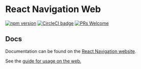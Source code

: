 # React Navigation Web

[![npm version](https://badge.fury.io/js/%40react-navigation%2Fweb.svg)](https://badge.fury.io/js/%40react-navigation%2Fweb) [![CircleCI badge](https://circleci.com/gh/react-navigation/react-navigation-web/tree/master.svg?style=shield)](https://circleci.com/gh/react-navigation/react-navigation-web/tree/master) [![PRs Welcome](https://img.shields.io/badge/PRs-welcome-brightgreen.svg)](https://reactnavigation.org/docs/en/contributing.html)

## Docs

Documentation can be found on the [React Navigation website](https://reactnavigation.org/docs/en/getting-started.html).

See the [guide for usage on the web.](https://reactnavigation.org/docs/en/web-support.html)
